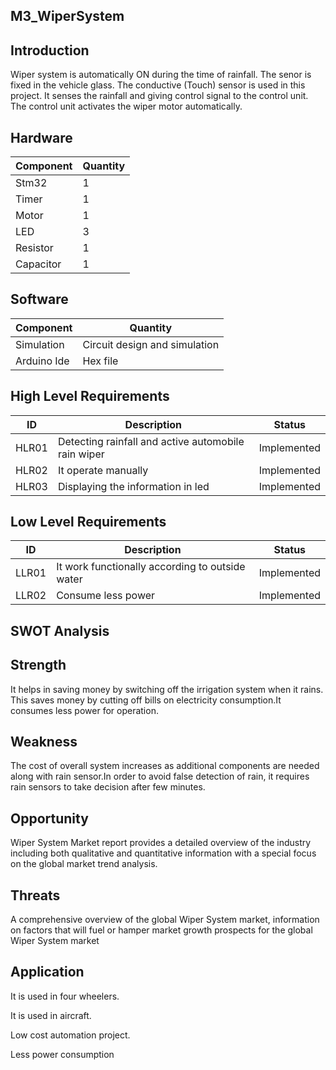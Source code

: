 ## M3_WiperSystem

## Introduction
Wiper system is automatically ON during the time of rainfall. The senor is fixed in the vehicle glass. The conductive (Touch) sensor is used in this project. It senses the rainfall and giving control signal to the control unit. The control unit activates the wiper motor automatically.

## Hardware

| Component | Quantity |
|-----------|----------|
| Stm32     |  1     |
| Timer     |   1    |
| Motor     |   1    |
| LED      |   3   |
| Resistor  |  1  |
| Capacitor  |  1  |

## Software

| Component | Quantity |
|-----------|----------|
|    Simulation       | Circuit design and simulation |
| Arduino Ide |   Hex file |

## High Level Requirements

| ID | Description | Status |
|----|--------------|-------|
| HLR01 | Detecting rainfall and active automobile rain wiper | Implemented |
| HLR02 | It operate manually | Implemented |
| HLR03 | Displaying the information in led | Implemented |

## Low Level Requirements

| ID | Description | Status |
|----|--------------|--------|
| LLR01 | It work functionally according to outside water | Implemented |
| LLR02 | Consume less power | Implemented |

## SWOT Analysis

## Strength
It helps in saving money by switching off the irrigation system when it rains. This saves money by cutting off bills on electricity consumption.It consumes less power for operation.

## Weakness
The cost of overall system increases as additional components are needed along with rain sensor.In order to avoid false detection of rain, it requires rain sensors to take decision after few minutes.

## Opportunity
Wiper System Market report provides a detailed overview of the industry including both qualitative and quantitative information with a special focus on the global market trend analysis.

## Threats
A comprehensive overview of the global Wiper System market, information on factors that will fuel or hamper market growth prospects for the global Wiper System market

## Application

It is used in  four wheelers.

It is used in aircraft.

Low cost automation project.

Less power consumption
